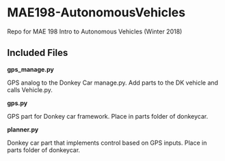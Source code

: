 # MAE198-AutonomousVehicles
Repo for MAE 198 Intro to Autonomous Vehicles (Winter 2018)

## Included Files

**gps_manage.py** 

GPS analog to the Donkey Car manage.py.
Add parts to the DK vehicle and calls Vehicle.py.

**gps.py** 

GPS part for Donkey car framework.
Place in parts folder of donkeycar.

**planner.py** 

Donkey car part that implements control based on GPS inputs.
Place in parts folder of donkeycar.
